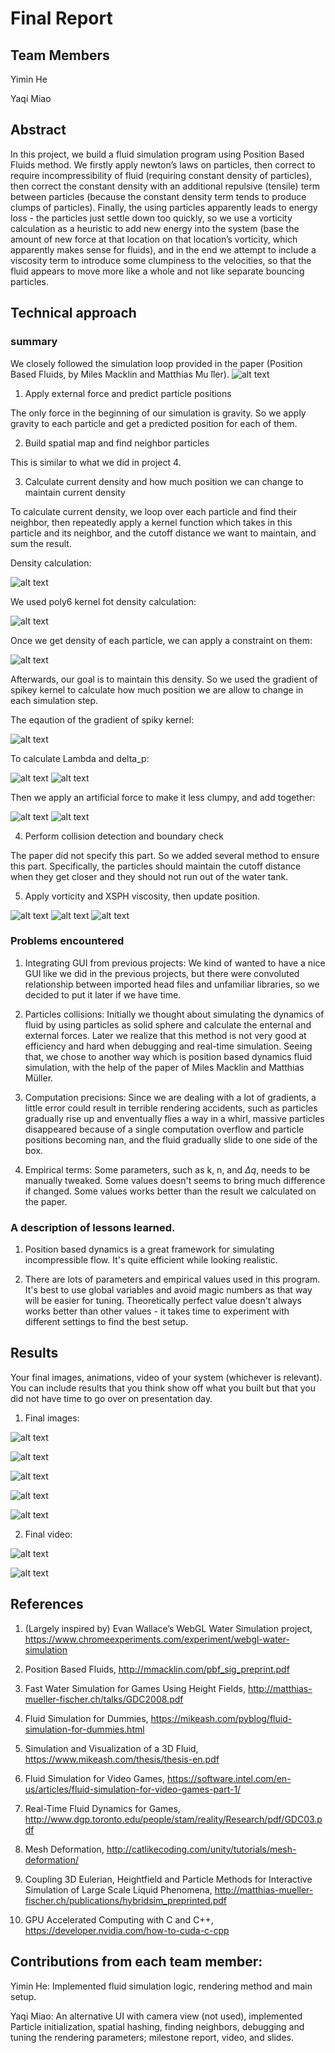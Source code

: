
# Final Report

## Team Members

Yimin He

Yaqi Miao


## Abstract

In this project, we build a fluid simulation program using Position Based Fluids method. We firstly apply newton’s laws on particles, then correct to require incompressibility of fluid (requiring constant density of particles), then correct the constant density with an additional repulsive (tensile) term between particles (because the constant density term tends to produce clumps of particles). Finally, the using particles apparently leads to energy loss - the particles just settle down too quickly, so we use a vorticity calculation as a heuristic to add new energy into the system (base the amount of new force at that location on that location’s vorticity, which apparently makes sense for fluids), and in the end we attempt to include a viscosity term to introduce some clumpiness to the velocities, so that the fluid appears to move more like a whole and not like separate bouncing particles.


## Technical approach

### summary

We closely followed the simulation loop provided in the paper (Position Based Fluids, by Miles Macklin and Matthias Mu ̈ller).
![alt text](images/main.png)

1. Apply external force and predict particle positions

The only force in the beginning of our simulation is gravity. So we apply gravity to each particle and get a predicted position for each of them.

2. Build spatial map and find neighbor particles

This is similar to what we did in project 4.

3. Calculate current density and how much position we can change to maintain current density

To calculate current density, we loop over each particle and find their neighbor, then repeatedly apply a kernel function which takes in this particle and its neighbor, and the cutoff distance we want to maintain, and sum the result.

Density calculation:

![alt text](images/equations/2.png)

We used poly6 kernel fot density calculation:

![alt text](images/equations/poly6.png)

Once we get density of each particle, we can apply a constraint on them:

![alt text](images/equations/1.png)

Afterwards, our goal is to maintain this density. So we used the gradient of spikey kernel to calculate how much position we are allow to change in each simulation step.


The eqaution of the gradient of spiky kernel:

![alt text](images/equations/gradient_spiky.png)

To calculate Lambda and delta_p:

![alt text](images/equations/3.png)
![alt text](images/equations/4.png)

Then we apply an artificial force to make it less clumpy, and add together:

![alt text](images/equations/5.png)
![alt text](images/equations/6.png)

4. Perform collision detection and boundary check

The paper did not specify this part. So we added several method to ensure this part. Specifically, the particles should maintain the cutoff distance when they get closer and they should not run out of the water tank.

5. Apply vorticity and XSPH viscosity, then update position.

![alt text](images/equations/7.png)
![alt text](images/equations/8.png)
![alt text](images/equations/9.png)


### Problems encountered

1. Integrating GUI from previous projects: We kind of wanted to have a nice GUI like we did in the previous projects, but there were convoluted relationship between imported head files and unfamiliar libraries, so we decided to put it later if we have time.

2. Particles collisions: Initially we thought about simulating the dynamics of fluid by using particles as solid sphere and calculate the enternal and external forces. Later we realize that this method is not very good at efficiency and hard when debugging and real-time simulation. Seeing that, we chose to another way which is position based dynamics fluid simulation, with the help of the paper of Miles Macklin and Matthias Müller.

3. Computation precisions: Since we are dealing with a lot of gradients, a little error could result in terrible rendering accidents, such as particles gradually rise up and enventually flies a way in a whirl, massive particles disappeared because of a single computation overflow and particle positions becoming nan, and the fluid gradually slide to one side of the box.

4. Empirical terms: Some parameters, such as k, n, and $\Delta q$, needs to be manually tweaked. Some values doesn't seems to bring much difference if changed. Some values works better than the result we calculated on the paper.


### A description of lessons learned.

1. Position based dynamics is a great framework for simulating incompressible flow. It's quite efficient while looking realistic.

2. There are lots of parameters and empirical values used in this program. It's best to use global variables and avoid magic numbers as that way will be easier for tuning. Theoretically perfect value doesn't always works better than other values - it takes time to experiment with different settings to find the best setup.


## Results
	
Your final images, animations, video of your system (whichever is relevant). You can include results that you think show off what you built but that you did not have time to go over on presentation day.

1. Final images:

![alt text](images/1.png)

![alt text](images/2.png)

![alt text](images/3.png)

![alt text](images/4.png)

![alt text](images/5.png)

2. Final video:

![alt text](images/final.gif)

![alt text](images/final2.gif)



## References

1. (Largely inspired by) Evan Wallace’s WebGL Water Simulation project, https://www.chromeexperiments.com/experiment/webgl-water-simulation

2. Position Based Fluids, http://mmacklin.com/pbf_sig_preprint.pdf

3. Fast Water Simulation for Games Using Height Fields, http://matthias-mueller-fischer.ch/talks/GDC2008.pdf

4. Fluid Simulation for Dummies, https://mikeash.com/pyblog/fluid-simulation-for-dummies.html

5. Simulation and Visualization of a 3D Fluid, https://www.mikeash.com/thesis/thesis-en.pdf

6. Fluid Simulation for Video Games, https://software.intel.com/en-us/articles/fluid-simulation-for-video-games-part-1/

7. Real-Time Fluid Dynamics for Games, http://www.dgp.toronto.edu/people/stam/reality/Research/pdf/GDC03.pdf

8. Mesh Deformation, http://catlikecoding.com/unity/tutorials/mesh-deformation/

9. Coupling 3D Eulerian, Heightfield and Particle Methods for Interactive Simulation of Large Scale Liquid Phenomena, http://matthias-mueller-fischer.ch/publications/hybridsim_preprinted.pdf

10. GPU Accelerated Computing with C and C++, https://developer.nvidia.com/how-to-cuda-c-cpp


## Contributions from each team member:
Yimin He: Implemented fluid simulation logic, rendering method and main setup. 

Yaqi Miao: An alternative UI with camera view (not used), implemented Particle initialization, spatial hashing, finding neighbors, debugging and tuning the rendering parameters; milestone report, video, and slides.
